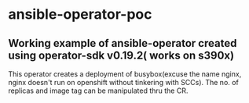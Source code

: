 # ansible-operator-poc

## Working example of ansible-operator created using operator-sdk v0.19.2( works on s390x)

This operator creates a deployment of busybox(excuse the name nginx, nginx doesn't run on openshift without tinkering with SCCs).
The no. of replicas and image tag can be manipulated thru the CR.
